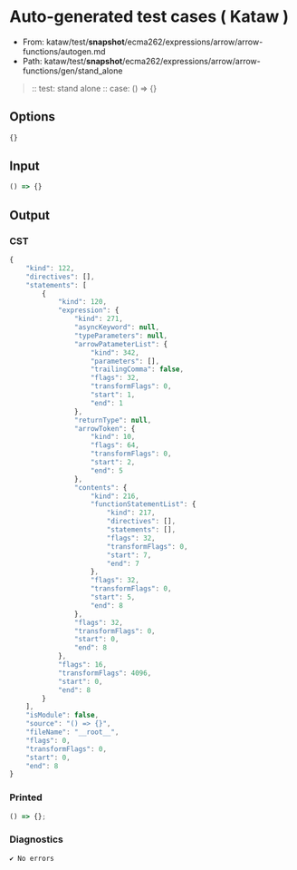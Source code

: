 # Auto-generated test cases ( Kataw )
- From: kataw/test/__snapshot__/ecma262/expressions/arrow/arrow-functions/autogen.md
- Path: kataw/test/__snapshot__/ecma262/expressions/arrow/arrow-functions/gen/stand_alone
> :: test: stand alone
> :: case: () => {}
## Options

`````js
{}
`````
## Input

`````js
() => {}
`````
## Output

### CST

```javascript
{
    "kind": 122,
    "directives": [],
    "statements": [
        {
            "kind": 120,
            "expression": {
                "kind": 271,
                "asyncKeyword": null,
                "typeParameters": null,
                "arrowPatameterList": {
                    "kind": 342,
                    "parameters": [],
                    "trailingComma": false,
                    "flags": 32,
                    "transformFlags": 0,
                    "start": 1,
                    "end": 1
                },
                "returnType": null,
                "arrowToken": {
                    "kind": 10,
                    "flags": 64,
                    "transformFlags": 0,
                    "start": 2,
                    "end": 5
                },
                "contents": {
                    "kind": 216,
                    "functionStatementList": {
                        "kind": 217,
                        "directives": [],
                        "statements": [],
                        "flags": 32,
                        "transformFlags": 0,
                        "start": 7,
                        "end": 7
                    },
                    "flags": 32,
                    "transformFlags": 0,
                    "start": 5,
                    "end": 8
                },
                "flags": 32,
                "transformFlags": 0,
                "start": 0,
                "end": 8
            },
            "flags": 16,
            "transformFlags": 4096,
            "start": 0,
            "end": 8
        }
    ],
    "isModule": false,
    "source": "() => {}",
    "fileName": "__root__",
    "flags": 0,
    "transformFlags": 0,
    "start": 0,
    "end": 8
}
```

### Printed

```javascript
() => {};
```

### Diagnostics

```javascript
✔ No errors
```


